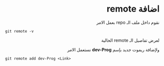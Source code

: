 <div dir=rtl>

# اضافة remote

نقوم داخل ملف الـ repo بعمل الامر <br/>

</div>

`git remote -v` <br/>

<div dir=rtl>
لعرض تفاصيل الـ remote الحالية

ولإضافة ريموت جديد بإسم **dev-Prog** نستعمل الامر

</div>

`git remote add dev-Prog <Link>` <br/>
